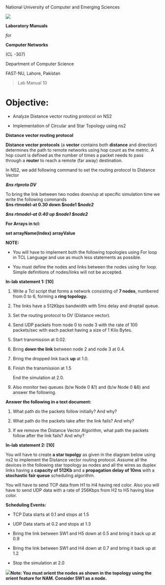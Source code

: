 National University of Computer and Emerging Sciences

![](media/image1.png)

**Laboratory Manuals**

*for*

**Computer Networks**

(CL -307)

Department of Computer Science

FAST-NU, Lahore, Pakistan

> Lab Manual 10

# Objective:

  - Analyze Distance vector routing protocol on NS2

  - Implementation of Circular and Star Topology using ns2

**<span class="underline">Distance vector routing protocol</span>**

**Distance vector protocols** (a **vector** contains both **distance**
and direction) determines the path to remote networks using hop count as
the metric. A hop count is defined as the number of times a packet needs
to pass through a **router** to reach a remote (far away) destination.

In NS2, we add following command to set the routing protocol to Distance
Vector

***$ns rtproto DV***

To bring the link between two nodes down/up at specific simulation time
we write the following commands  
**$ns rtmodel-at 0.30 down $node1 $*node2***

***$ns rtmodel-at 0.40 up $node1 $node2***

**<span class="underline">For Arrays in tcl:</span>**

**set arrayName(Index) arrayValue**

**<span class="underline">NOTE:</span>**

  - You will have to implement both the following topologies using For
    loop in TCL Language and use as much less statements as possible.

  - You must define the nodes and links between the nodes using for
    loop. Simple definitions of nodes/links will not be accepted.

**In-lab statement 1: \[10\]**

1.  Write a Tcl script that forms a network consisting of **7 nodes**,
    numbered from 0 to 6, forming a **ring topology.**

2.  The links have a 512Kbps bandwidth with 5ms delay and droptail
    queue.

3.  Set the routing protocol to DV (Distance vector).

4.  Send UDP packets from node 0 to node 3 with the rate of 100
    packets/sec with each packet having a size of 1 Kilo Bytes.

5.  Start transmission at 0.02.

6.  Bring **down the link** between node 2 and node 3 at 0.4.

7.  Bring the dropped link back **up** at 1.0.

8.  Finish the transmission at 1.5
    
    End the simulation at 2.0.

9.  Also monitor two queues (b/w Node 0 &1) and (b/w Node 0 &6) and
    answer the following.

**Answer the following in a text document:**

1.  What path do the packets follow initially? And why?

2.  What path do the packets take after the link fails? And why?

3.  If we remove the Distance Vector Algorithm, what path the packets
    follow after the link fails? And why?

**In-lab statement 2: \[10\]**

You will have to create **a star topolgy** as given in the diagram below
using ns2 to implement the Distance vector routing protocol. Assume all
the devices in the following star topology as nodes and all the wires as
duplex links having a **capacity of 512Kb** and a **propagation delay of
10ms** with a **stochastic fair queue** scheduling algorithm.

You will have to send TCP data from H1 to H4 having red color. Also you
will have to send UDP data with a rate of 256Kbps from H2 to H5 having
blue color.

**Scheduling Events:**

  - TCP Data starts at 0.1 and stops at 1.5

  - UDP Data starts at 0.2 and stops at 1.3

  - Bring the link between SW1 and H5 down at 0.5 and bring it back up
    at 0.9

  - Bring the link between SW1 and H4 down at 0.7 and bring it back up
    at 1.2

  - Stop the simulation at 2.0

![](media/image2.png)**Note: You must orient the nodes as shown in the
topology using the orient feature for NAM. Consider SW1 as a node.**
